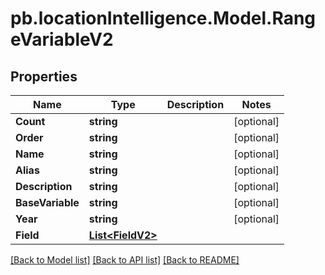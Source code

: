# pb.locationIntelligence.Model.RangeVariableV2
## Properties

Name | Type | Description | Notes
------------ | ------------- | ------------- | -------------
**Count** | **string** |  | [optional] 
**Order** | **string** |  | [optional] 
**Name** | **string** |  | [optional] 
**Alias** | **string** |  | [optional] 
**Description** | **string** |  | [optional] 
**BaseVariable** | **string** |  | [optional] 
**Year** | **string** |  | [optional] 
**Field** | [**List&lt;FieldV2&gt;**](FieldV2.md) |  | 

[[Back to Model list]](../README.md#documentation-for-models) [[Back to API list]](../README.md#documentation-for-api-endpoints) [[Back to README]](../README.md)

